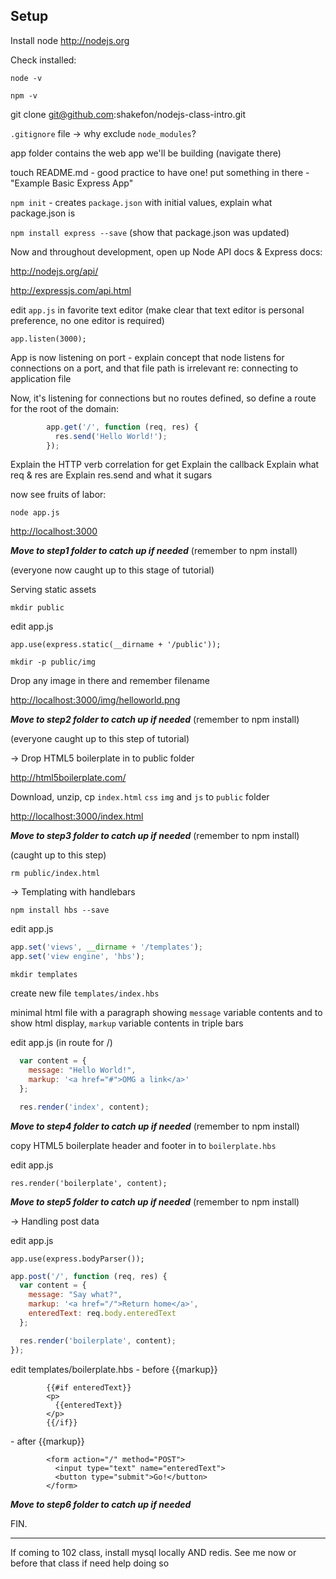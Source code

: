Setup
---

Install node <http://nodejs.org>

Check installed:

`node -v`

`npm -v`

git clone git@github.com:shakefon/nodejs-class-intro.git

`.gitignore` file -> why exclude `node_modules`?

app folder contains the web app we'll be building (navigate there)

touch README.md - good practice to have one!
put something in there - "Example Basic Express App"

`npm init` - creates `package.json` with initial values, explain what
package.json is

`npm install express --save` (show that package.json was updated)

Now and throughout development, open up Node API docs & Express docs:

<http://nodejs.org/api/>

<http://expressjs.com/api.html>

edit  `app.js` in favorite text editor (make clear that text editor is personal
preference, no one editor is required)

`app.listen(3000);`

App is now listening on port - explain concept that node listens for
connections on a port, and that file path is irrelevant re: connecting to
application file

Now, it's listening for connections but no routes defined, so define a route
for the root of the domain:

```js
        app.get('/', function (req, res) {
          res.send('Hello World!');
        });
```

Explain the HTTP verb correlation for get
Explain the callback
Explain what req & res are
Explain res.send and what it sugars

now see fruits of labor:

`node app.js`

<http://localhost:3000>


***Move to step1 folder to catch up if needed***
(remember to npm install)

(everyone now caught up to this stage of tutorial)

Serving static assets

`mkdir public`

edit app.js

`app.use(express.static(__dirname + '/public'));`

`mkdir -p public/img`

Drop any image in there and remember filename

<http://localhost:3000/img/helloworld.png>


***Move to step2 folder to catch up if needed***
(remember to npm install)

(everyone caught up to this step of tutorial)

-> Drop HTML5 boilerplate in to public folder

<http://html5boilerplate.com/>

Download, unzip, cp `index.html`  `css` `img` and `js` to `public` folder

<http://localhost:3000/index.html>

***Move to step3 folder to catch up if needed***
(remember to npm install)

(caught up to this step)

`rm public/index.html`

-> Templating with handlebars

`npm install hbs --save`

edit app.js

```js
app.set('views', __dirname + '/templates');
app.set('view engine', 'hbs');
```

`mkdir templates`

create new file `templates/index.hbs`

minimal html file with a paragraph showing `message` variable contents and to
show html display, `markup` variable contents in triple bars

edit app.js
(in route for /)

```js
  var content = {
    message: "Hello World!",
    markup: '<a href="#">OMG a link</a>'
  };

  res.render('index', content);
```

***Move to step4 folder to catch up if needed***
(remember to npm install)

copy HTML5 boilerplate header and footer in to `boilerplate.hbs`

edit app.js

`res.render('boilerplate', content);`

***Move to step5 folder to catch up if needed***
(remember to npm install)

-> Handling post data

edit app.js

`app.use(express.bodyParser());`

```js
app.post('/', function (req, res) {
  var content = {
    message: "Say what?",
    markup: '<a href="/">Return home</a>',
    enteredText: req.body.enteredText
  };

  res.render('boilerplate', content);
});
```

edit templates/boilerplate.hbs
\- before {{markup}}

```
        {{#if enteredText}}
        <p>
          {{enteredText}}
        </p>
        {{/if}}
```

\- after {{markup}}

```
        <form action="/" method="POST">
          <input type="text" name="enteredText">
          <button type="submit">Go!</button>
        </form>
```

***Move to step6 folder to catch up if needed***

FIN.

---

If coming to 102 class, install mysql locally AND redis. See me now or before
that class if need help doing so
